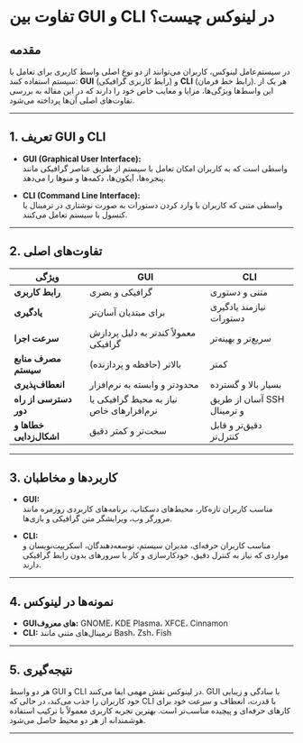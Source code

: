 # تفاوت بین GUI و CLI در لینوکس چیست؟

## مقدمه

در سیستم‌عامل لینوکس، کاربران می‌توانند از دو نوع اصلی واسط کاربری برای تعامل با سیستم استفاده کنند: **GUI** (رابط کاربری گرافیکی) و **CLI** (رابط خط فرمان). هر یک از این واسط‌ها ویژگی‌ها، مزایا و معایب خاص خود را دارند که در این مقاله به بررسی تفاوت‌های اصلی آن‌ها پرداخته می‌شود.

---

## 1. تعریف GUI و CLI

- **GUI (Graphical User Interface):**  
  واسطی است که به کاربران امکان تعامل با سیستم از طریق عناصر گرافیکی مانند پنجره‌ها، آیکون‌ها، دکمه‌ها و منوها را می‌دهد.

- **CLI (Command Line Interface):**  
  واسطی متنی که کاربران با وارد کردن دستورات به صورت نوشتاری در ترمینال یا کنسول با سیستم تعامل می‌کنند.

---

## 2. تفاوت‌های اصلی

| ویژگی               | GUI                                | CLI                             |
|---------------------|----------------------------------|--------------------------------|
| **رابط کاربری**      | گرافیکی و بصری                   | متنی و دستوری                  |
| **یادگیری**          | برای مبتدیان آسان‌تر             | نیازمند یادگیری دستورات        |
| **سرعت اجرا**        | معمولاً کندتر به دلیل پردازش گرافیکی | سریع‌تر و بهینه‌تر             |
| **مصرف منابع سیستم** | بالاتر (حافظه و پردازنده)         | کمتر                          |
| **انعطاف‌پذیری**     | محدودتر و وابسته به نرم‌افزار    | بسیار بالا و گسترده            |
| **دسترسی از راه دور** | نیاز به محیط گرافیکی یا نرم‌افزارهای خاص | آسان از طریق SSH و ترمینال    |
| **خطاها و اشکال‌زدایی** | سخت‌تر و کمتر دقیق              | دقیق‌تر و قابل کنترل‌تر       |

---

## 3. کاربردها و مخاطبان

- **GUI:**  
  مناسب کاربران تازه‌کار، محیط‌های دسکتاپ، برنامه‌های کاربردی روزمره مانند مرورگر وب، ویرایشگر متن گرافیکی و بازی‌ها.

- **CLI:**  
  مناسب کاربران حرفه‌ای، مدیران سیستم، توسعه‌دهندگان، اسکریپت‌نویسان و مواردی که نیاز به کنترل دقیق، خودکارسازی و کار با سرورهای بدون رابط گرافیکی دارند.

---

## 4. نمونه‌ها در لینوکس

- **GUIهای معروف:** GNOME، KDE Plasma، XFCE، Cinnamon  
- **CLI:** ترمینال‌های متنی مانند Bash، Zsh، Fish

---

## 5. نتیجه‌گیری

هر دو واسط GUI و CLI در لینوکس نقش مهمی ایفا می‌کنند. GUI با سادگی و زیبایی خود کاربران را جذب می‌کند، در حالی که CLI با قدرت، انعطاف و سرعت خود برای کارهای حرفه‌ای و پیچیده مناسب‌تر است. بهترین تجربه کاربری معمولاً با ترکیب استفاده هوشمندانه از هر دو محیط حاصل می‌شود.

---
